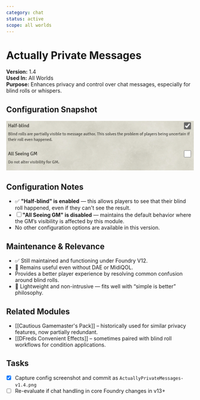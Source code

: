 ```yaml
---
category: chat
status: active
scope: all worlds
---
```


# Actually Private Messages

**Version:** 1.4  
**Used In:** All Worlds  
**Purpose:** Enhances privacy and control over chat messages, especially for blind rolls or whispers.

## Configuration Snapshot

![Actually Private Messages Settings v1.4](./ActuallyPrivateMessages-v1.4.png)

## Configuration Notes

- ✅ **"Half-blind" is enabled** — this allows players to see that their blind roll happened, even if they can't see the result.
- ☐ **"All Seeing GM" is disabled** — maintains the default behavior where the GM’s visibility is affected by this module.
- No other configuration options are available in this version.

## Maintenance & Relevance

- ✅ Still maintained and functioning under Foundry V12.
- 🧭 Remains useful even without DAE or MidiQOL.
- Provides a better player experience by resolving common confusion around blind rolls.
- 🧹 Lightweight and non-intrusive — fits well with “simple is better” philosophy.

## Related Modules

- [[Cautious Gamemaster's Pack]] – historically used for similar privacy features, now partially redundant.
- [[DFreds Convenient Effects]] – sometimes paired with blind roll workflows for condition applications.

## Tasks

- [x] Capture config screenshot and commit as `ActuallyPrivateMessages-v1.4.png`
- [ ] Re-evaluate if chat handling in core Foundry changes in v13+
